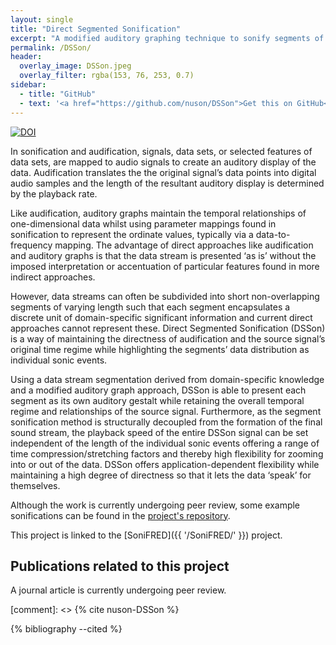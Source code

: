 ```yaml
---
layout: single
title: "Direct Segmented Sonification"
excerpt: "A modified auditory graphing technique to sonify segments of a signal."
permalink: /DSSon/
header: 
  overlay_image: DSSon.jpeg
  overlay_filter: rgba(153, 76, 253, 0.7)
sidebar:
  - title: "GitHub"
  - text: '<a href="https://github.com/nuson/DSSon">Get this on GitHub</a>'
---
```

[![DOI](https://zenodo.org/badge/97126259.svg)](https://zenodo.org/badge/latestdoi/97126259)

In sonification and audification, signals, data sets, or selected features of data sets, are mapped to audio signals to create an auditory display of the data. Audification translates the the original signal’s data points into digital audio samples and the length of the resultant auditory display is determined by the playback rate.

Like audification, auditory graphs maintain the temporal relationships of one-dimensional data whilst using parameter mappings found in sonification to represent the ordinate values, typically via a data-to-frequency mapping. The advantage of direct approaches like audification and auditory graphs is that the data stream is presented ‘as is’ without the imposed interpretation or accentuation of particular features found in more indirect approaches.

However, data streams can often be subdivided into short non-overlapping segments of varying length such that each segment encapsulates a discrete unit of domain-specific significant information and current direct approaches cannot represent these. Direct Segmented Sonification (DSSon) is a way of maintaining the directness of audification and the source signal’s original time regime while highlighting the segments’ data distribution as individual sonic events.

Using a data stream segmentation derived from domain-specific knowledge and a modified auditory graph approach, DSSon is able to present each segment as its own auditory gestalt while retaining the overall temporal regime and relationships of the source signal. Furthermore, as the segment sonification method is structurally decoupled from the formation of the final sound stream, the playback speed of the entire DSSon signal can be set independent of the length of the individual sonic events offering a range of time compression/stretching factors and thereby high flexibility for zooming into or out of the data. DSSon offers application-dependent flexibility while maintaining a high degree of directness so that it lets the data ‘speak’ for themselves.

Although the work is currently undergoing peer review, some example sonifications can be 
found in the [project's repository](https://zenodo.org/badge/latestdoi/97126259).

This project is linked to the [SoniFRED]({{ '/SoniFRED/' }}) project.

## Publications related to this project
A journal article is currently undergoing peer review.

[comment]: <> {% cite nuson-DSSon %}

{% bibliography --cited %}